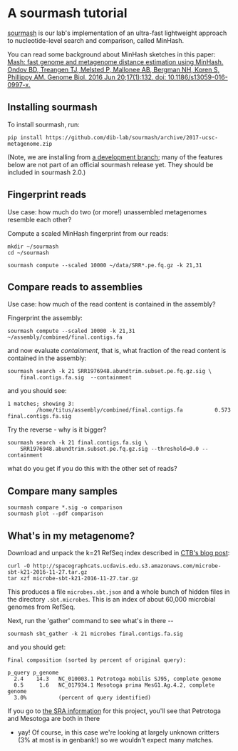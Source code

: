 # A sourmash tutorial

[sourmash](http://sourmash.readthedocs.io/en/latest/) is our lab's
implementation of an ultra-fast lightweight approach to
nucleotide-level search and comparison, called MinHash.

You can read some background about MinHash sketches in this paper:
[Mash: fast genome and metagenome distance estimation using MinHash. Ondov BD, Treangen TJ, Melsted P, Mallonee AB, Bergman NH, Koren S, Phillippy AM. Genome Biol. 2016 Jun 20;17(1):132. doi: 10.1186/s13059-016-0997-x.](http://genomebiology.biomedcentral.com/articles/10.1186/s13059-016-0997-x)

## Installing sourmash

To install sourmash, run:

```
pip install https://github.com/dib-lab/sourmash/archive/2017-ucsc-metagenome.zip
```

(Note, we are installing from [a development branch](https://github.com/dib-lab/sourmash/pull/188); many of the features below are not part of an official sourmash release yet.  They should be included in sourmash 2.0.)

## Fingerprint reads

Use case: how much do two (or more!) unassembled metagenomes resemble each
other?

Compute a scaled MinHash fingerprint from our reads:

```
mkdir ~/sourmash
cd ~/sourmash

sourmash compute --scaled 10000 ~/data/SRR*.pe.fq.gz -k 21,31
```

## Compare reads to assemblies

Use case: how much of the read content is contained in the assembly?

Fingerprint the assembly:

```
sourmash compute --scaled 10000 -k 21,31 ~/assembly/combined/final.contigs.fa
```

and now evaluate *containment*, that is, what fraction of the read content is
contained in the assembly:

```
sourmash search -k 21 SRR1976948.abundtrim.subset.pe.fq.gz.sig \
    final.contigs.fa.sig  --containment
```

and you should see:

```
1 matches; showing 3:
         /home/titus/assembly/combined/final.contigs.fa          0.573   final.contigs.fa.sig
```


Try the reverse - why is it bigger?
         
```
sourmash search -k 21 final.contigs.fa.sig \
    SRR1976948.abundtrim.subset.pe.fq.gz.sig --threshold=0.0 --containment
```

what do you get if you do this with the other set of reads?

## Compare many samples

```
sourmash compare *.sig -o comparison
sourmash plot --pdf comparison
```

## What's in my metagenome?

Download and unpack the k=21 RefSeq index described in
[CTB's blog post](http://ivory.idyll.org/blog/2016-sourmash-sbt-more.html):

```
curl -O http://spacegraphcats.ucdavis.edu.s3.amazonaws.com/microbe-sbt-k21-2016-11-27.tar.gz
tar xzf microbe-sbt-k21-2016-11-27.tar.gz
```

This produces a file `microbes.sbt.json` and a whole bunch of hidden
files in the directory `.sbt.microbes`.  This is an index of about 60,000
microbial genomes from RefSeq.

Next, run the 'gather' command to see what's in there --
```
sourmash sbt_gather -k 21 microbes final.contigs.fa.sig
```

and you should get:

```
Final composition (sorted by percent of original query):

p_query p_genome
  2.4    14.3   NC_010003.1 Petrotoga mobilis SJ95, complete genome
  0.5     1.6   NC_017934.1 Mesotoga prima MesG1.Ag.4.2, complete genome
  3.0%          (percent of query identified)
```

If you go to
[the SRA information](https://www.ncbi.nlm.nih.gov/bioproject/PRJNA278302)
for this project, you'll see that Petrotoga and Mesotoga are both in there
- yay!  Of course, in this case we're looking at largely unknown
critters (3% at most is in genbank!) so we wouldn't expect many
matches.
